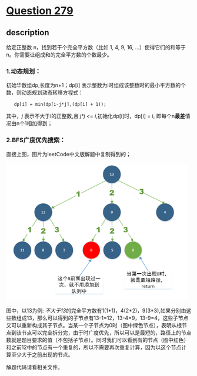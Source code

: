 # [Question 279](https://leetcode-cn.com/problems/perfect-squares/)
## description
给定正整数 n，找到若干个完全平方数（比如 1, 4, 9, 16, ...）使得它们的和等于 n。你需要让组成和的完全平方数的个数最少。

### 1.动态规划：
初始华数组dp,长度为n+1；dp[i] 表示整数为i时组成该整数时的最小平方数的个数，则动态规划动态转移方程式：
```
   dp[i] = min(dp[i-j*j],(dp[i] + 1));
``` 

其中，*j* 表示不大于i的正整数,且 *j\*j <= i*,初始化dp[i]时，dp[i] = i, 即每个n**最差**情况由n个1相加得到；

### 2.BFS广度优先搜索：

直接上图，图片为leetCode中文版解题中复制得到的；

![广度优先搜索示例](./279.png)

图中，以13为例: *不大于13*的完全平方数有1(1\*1)，4(2\*2)，9(3\*3),如果分别由这些数组成13，那么可以得到的子节点有13-1=12，13-4=9，13-9=4，这些子节点又可以重新构成其子节点。当某一个子节点为0时（图中绿色节点），表明从根节点到该节点可以完全拆分完，由于时广度优先，所以可以是最短的，路径上的节点数就是题目要求的值（不包括子节点）。同时我们可以看到有的节点（图中红色）和之前12中的节点有一个重复的，所以不需要再次重复计算，因为以这个节点计算至少大于之前出现的节点。

解题代码请看相关文件。



